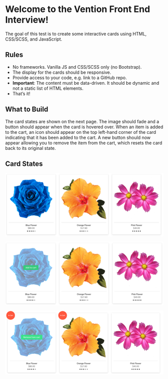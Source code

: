 # Welcome to the Vention Front End Interview!
The goal of this test is to create some interactive cards using HTML, CSS/SCSS, and JavaScript.

## Rules
- No frameworks. Vanilla JS and CSS/SCSS only (no Bootstrap).
- The display for the cards should be responsive.
- Provide access to your code, e.g. link to a GitHub repo.
- **Important**: The content must be data-driven. It should be dynamic and not a static list of HTML elements.
- That’s it!

## What to Build
The card states are shown on the next page. The image should fade and a button should appear when the card is hovered
over. When an item is added to the cart, an icon should appear on the top left-hand corner of the card indicating that
it has been added to the cart. A new button should now appear allowing you to remove the item from the cart, which
resets the card back to its original state.

## Card States

![alt text](/states/state-1.png "Logo Title Text 1")

![alt text](/states/state-2.png "Logo Title Text 1")

![alt text](/states/state-3.png "Logo Title Text 1")

